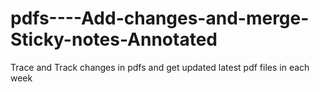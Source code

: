 # pdfs----Add-changes-and-merge-Sticky-notes-Annotated
Trace and Track changes in pdfs and get updated latest pdf files in each week 
